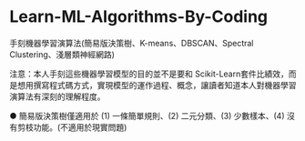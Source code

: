 # Learn-ML-Algorithms-By-Coding

手刻機器學習演算法(簡易版決策樹、K-means、DBSCAN、Spectral Clustering、淺層類神經網路)

注意：本人手刻這些機器學習模型的目的並不是要和 Scikit-Learn套件比績效，而是想用撰寫程式碼方式，實現模型的運作過程、概念，讓讀者知道本人對機器學習演算法有深刻的理解程度。

● 簡易版決策樹僅適用於 (1) 一條簡單規則、(2) 二元分類、(3) 少數樣本、(4) 沒有剪枝功能。(不適用於現實問題)
